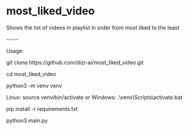 # most_liked_video
<p>Shows the list of videos in playlist in order from most liked to the least
<p>-----
<p>Usage:
  <p>git clone https://github.com/dizi-ai/most_liked_video.git
  <p>cd most_liked_video
  <p>python3 -m venv venv
  <p>Linux: source venv/bin/activate or Windows: .\venv\Scripts\activate.bat
  <p>pip install -r requirements.txt
  <p>python3 main.py
   
